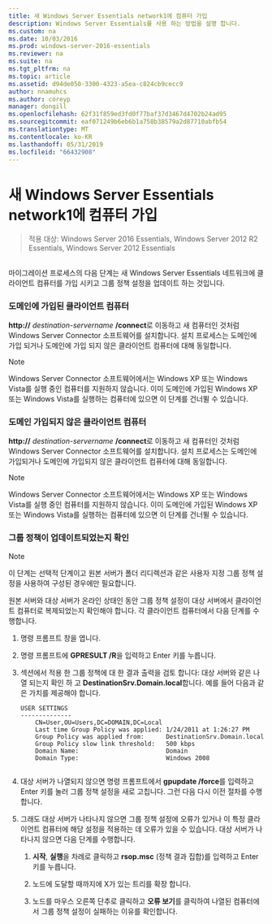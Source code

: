 ```yaml
---
title: 새 Windows Server Essentials network1에 컴퓨터 가입
description: Windows Server Essentials를 사용 하는 방법을 설명 합니다.
ms.custom: na
ms.date: 10/03/2016
ms.prod: windows-server-2016-essentials
ms.reviewer: na
ms.suite: na
ms.tgt_pltfrm: na
ms.topic: article
ms.assetid: d94de050-3300-4323-a5ea-c824cb9cecc9
author: nnamuhcs
ms.author: coreyp
manager: dongill
ms.openlocfilehash: 62f31f859ed3fd0f77baf37d3467d4702b24ad95
ms.sourcegitcommit: eaf071249b6eb6b1a758b38579a2d87710abfb54
ms.translationtype: MT
ms.contentlocale: ko-KR
ms.lasthandoff: 05/31/2019
ms.locfileid: "66432908"
---
```

# <a name="join-computers-to-the-new-windows-server-essentials-network1"></a>새 Windows Server Essentials network1에 컴퓨터 가입

>적용 대상: Windows Server 2016 Essentials, Windows Server 2012 R2 Essentials, Windows Server 2012 Essentials

##  <a name="BKMK_JoinComputers"></a>   
 마이그레이션 프로세스의 다음 단계는 새 Windows Server Essentials 네트워크에 클라이언트 컴퓨터를 가입 시키고 그룹 정책 설정을 업데이트 하는 것입니다.  
  
### <a name="domain-joined-client-computers"></a>도메인에 가입된 클라이언트 컴퓨터  
 **http://** <em>destination-servername</em> **/connect**로 이동하고 새 컴퓨터인 것처럼 Windows Server Connector 소프트웨어를 설치합니다. 설치 프로세스는 도메인에 가입 되거나 도메인에 가입 되지 않은 클라이언트 컴퓨터에 대해 동일합니다.  
  
> [!NOTE]
>  Windows Server Connector 소프트웨어에서는 Windows XP 또는 Windows Vista를 실행 중인 컴퓨터를 지원하지 않습니다. 이미 도메인에 가입된 Windows XP 또는 Windows Vista를 실행하는 컴퓨터에 있으면 이 단계를 건너뛸 수 있습니다.  
  
### <a name="non-domain-joined-client-computers"></a>도메인 가입되지 않은 클라이언트 컴퓨터  
 **http://** <em>destination-servername</em> **/connect**로 이동하고 새 컴퓨터인 것처럼 Windows Server Connector 소프트웨어를 설치합니다. 설치 프로세스는 도메인에 가입되거나 도메인에 가입되지 않은 클라이언트 컴퓨터에 대해 동일합니다.  
  
> [!NOTE]
>  Windows Server Connector 소프트웨어에서는 Windows XP 또는 Windows Vista를 실행 중인 컴퓨터를 지원하지 않습니다. 이미 도메인에 가입된 Windows XP 또는 Windows Vista를 실행하는 컴퓨터에 있으면 이 단계를 건너뛸 수 있습니다.  
  
### <a name="ensure-that-group-policy-has-updated"></a>그룹 정책이 업데이트되었는지 확인  
  
> [!NOTE]
>  이 단계는 선택적 단계이고 원본 서버가 폴더 리디렉션과 같은 사용자 지정 그룹 정책 설정을 사용하여 구성된 경우에만 필요합니다.  
  
 원본 서버와 대상 서버가 온라인 상태인 동안 그룹 정책 설정이 대상 서버에서 클라이언트 컴퓨터로 복제되었는지 확인해야 합니다. 각 클라이언트 컴퓨터에서 다음 단계를 수행합니다.  
  
1.  명령 프롬프트 창을 엽니다.  
  
2.  명령 프롬프트에 **GPRESULT /R**을 입력하고 Enter 키를 누릅니다.  
  
3.  섹션에서 적용 한 그룹 정책에 대 한 결과 출력을 검토 합니다: 대상 서버와 같은 나열 되는지 확인 하 고 **DestinationSrv.Domain.local**합니다. 예를 들어 다음과 같은 가치를 제공해야 합니다.  
  
    ```  
    USER SETTINGS  
    --------------  
        CN=User,OU=Users,DC=DOMAIN,DC=Local  
        Last time Group Policy was applied: 1/24/2011 at 1:26:27 PM  
        Group Policy was applied from:      DestinationSrv.Domain.local  
        Group Policy slow link threshold:   500 kbps  
        Domain Name:                        Domain  
        Domain Type:                        Windows 2008  
  
    ```  
  
4.  대상 서버가 나열되지 않으면 명령 프롬프트에서 **gpupdate /force**를 입력하고 Enter 키를 눌러 그룹 정책 설정을 새로 고칩니다. 그런 다음 다시 이전 절차를 수행합니다.  
  
5.  그래도 대상 서버가 나타나지 않으면 그룹 정책 설정에 오류가 있거나 이 특정 클라이언트 컴퓨터에 해당 설정을 적용하는 데 오류가 있을 수 있습니다. 대상 서버가 나타나지 않으면 다음 단계를 수행합니다.  
  
    1.  **시작**, **실행**을 차례로 클릭하고 **rsop.msc** (정책 결과 집합)를 입력하고 Enter 키를 누릅니다.  
  
    2.  노드에 도달할 때까지에 X가 있는 트리를 확장 합니다.  
  
    3.  노드를 마우스 오른쪽 단추로 클릭하고 **오류 보기**를 클릭하여 나열된 컴퓨터에서 그룹 정책 설정이 실패하는 이유를 확인합니다.
